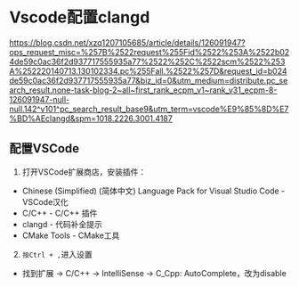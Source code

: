 # Vscode配置clangd
https://blog.csdn.net/xzq1207105685/article/details/126091947?ops_request_misc=%257B%2522request%255Fid%2522%253A%2522b024de59c0ac36f2d937717555935a77%2522%252C%2522scm%2522%253A%252220140713.130102334.pc%255Fall.%2522%257D&request_id=b024de59c0ac36f2d937717555935a77&biz_id=0&utm_medium=distribute.pc_search_result.none-task-blog-2~all~first_rank_ecpm_v1~rank_v31_ecpm-8-126091947-null-null.142^v101^pc_search_result_base9&utm_term=vscode%E9%85%8D%E7%BD%AEclangd&spm=1018.2226.3001.4187


## 配置VSCode
1. 打开VSCode扩展商店，安装插件：
- Chinese (Simplified) (简体中文) Language Pack for Visual Studio Code - VSCode汉化
- C/C++ - C/C++ 插件
- clangd - 代码补全提示
- CMake Tools - CMake工具
2. `按Ctrl + ,`进入设置
- 找到扩展 -> C/C++ -> IntelliSense -> C_Cpp: AutoComplete，改为disable
